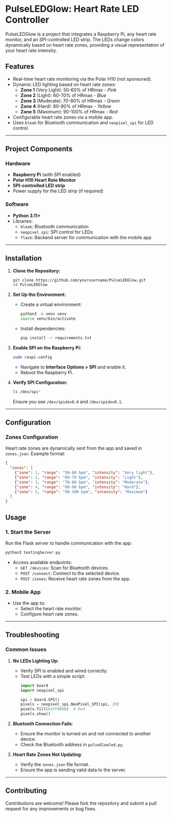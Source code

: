 # PulseLEDGlow: Heart Rate LED Controller

PulseLEDGlow is a project that integrates a Raspberry Pi, any heart rate monitor, and an SPI-controlled LED strip. The LEDs change colors dynamically based on heart rate zones, providing a visual representation of your heart rate intensity.

## Features

- Real-time heart rate monitoring via the Polar H10 (not sponsored).
- Dynamic LED lighting based on heart rate zones:
  - **Zone 1** (Very Light): 50-60% of HRmax - *Pink*
  - **Zone 2** (Light): 60-70% of HRmax - *Blue*
  - **Zone 3** (Moderate): 70-80% of HRmax - *Green*
  - **Zone 4** (Hard): 80-90% of HRmax - *Yellow*
  - **Zone 5** (Maximum): 90-100% of HRmax - *Red*
- Configurable heart rate zones via a mobile app.
- Uses `bleak` for Bluetooth communication and `neopixel_spi` for LED control.

---

## Project Components

### Hardware
- **Raspberry Pi** (with SPI enabled)
- **Polar H10 Heart Rate Monitor**
- **SPI-controlled LED strip**
- Power supply for the LED strip (if required)

### Software
- **Python 3.11+**
- Libraries:
  - `bleak`: Bluetooth communication
  - `neopixel_spi`: SPI control for LEDs
  - `flask`: Backend server for communication with the mobile app

---

## Installation

1. **Clone the Repository:**
   ```bash
   git clone https://github.com/yourusername/PulseLEDGlow.git
   cd PulseLEDGlow
   ```

2. **Set Up the Environment:**
   - Create a virtual environment:
     ```bash
     python3 -m venv venv
     source venv/bin/activate
     ```
   - Install dependencies:
     ```bash
     pip install -r requirements.txt
     ```

3. **Enable SPI on the Raspberry Pi:**
   ```bash
   sudo raspi-config
   ```
   - Navigate to **Interface Options > SPI** and enable it.
   - Reboot the Raspberry Pi.

4. **Verify SPI Configuration:**
   ```bash
   ls /dev/spi*
   ```
   Ensure you see `/dev/spidev0.0` and `/dev/spidev0.1`.

---

## Configuration

### Zones Configuration
Heart rate zones are dynamically sent from the app and saved in `zones.json`. Example format:
```json
{
  "zones": [
    {"zone": 1, "range": "50-60 bpm", "intensity": "Very light"},
    {"zone": 2, "range": "60-70 bpm", "intensity": "Light"},
    {"zone": 3, "range": "70-80 bpm", "intensity": "Moderate"},
    {"zone": 4, "range": "80-90 bpm", "intensity": "Hard"},
    {"zone": 5, "range": "90-100 bpm", "intensity": "Maximum"}
  ]
}
```


## Usage

### 1. Start the Server
Run the Flask server to handle communication with the app:
```bash
python3 testingServer.py
```
- Access available endpoints:
  - `GET /devices`: Scan for Bluetooth devices.
  - `POST /connect`: Connect to the selected device.
  - `POST /zones`: Receive heart rate zones from the app.

### 2. Mobile App
- Use the app to:
  - Select the heart rate monitor.
  - Configure heart rate zones.

---

## Troubleshooting

### Common Issues

1. **No LEDs Lighting Up**:
   - Verify SPI is enabled and wired correctly.
   - Test LEDs with a simple script:
     ```python
     import board
     import neopixel_spi

     spi = board.SPI()
     pixels = neopixel_spi.NeoPixel_SPI(spi, 20)
     pixels.fill(0xFF0000)  # Red
     pixels.show()
     ```

2. **Bluetooth Connection Fails**:
   - Ensure the monitor is turned on and not connected to another device.
   - Check the Bluetooth address in `pulseGlowled.py`.

3. **Heart Rate Zones Not Updating**:
   - Verify the `zones.json` file format.
   - Ensure the app is sending valid data to the server.

---

## Contributing

Contributions are welcome! Please fork the repository and submit a pull request for any improvements or bug fixes.

